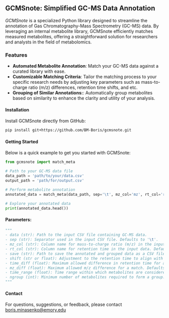 ## **GCMSnote: Simplified GC-MS Data Annotation**

_GCMSnote_ is a specialized Python library designed to streamline the annotation of Gas Chromatography-Mass Spectrometry (GC-MS) data. By leveraging an internal metabolite library, GCMSnote efficiently matches measured metabolites, offering a straightforward solution for researchers and analysts in the field of metabolomics.

### **Features**

- **Automated Metabolite Annotation**: Match your GC-MS data against a curated library with ease.
- **Customizable Matching Criteria**: Tailor the matching process to your specific research needs by adjusting key parameters such as mass-to-charge ratio (m/z) differences, retention time shifts, and etc.
- **Grouping of Similar Annotations:**: Automatically group metabolites based on similarity to enhance the clarity and utility of your analysis.

#### Installation

Install GCMSnote directly from GitHub:
```bash
pip install git+https://github.com/BM-Boris/gcmsnote.git
```

#### Getting Started

Below is a quick example to get you started with GCMSnote:
```python
from gcmsnote import match_meta

# Path to your GC-MS data file
data_path = 'path/to/your/data.csv'
output_path = 'path/for/output.csv'

# Perform metabolite annotation
annotated_data = match_meta(data_path, sep='\t', mz_col='mz', rt_col='rt', save=output_path)

# Explore your annotated data
print(annotated_data.head())

```

#### Parameters:
```python
"""
- data (str): Path to the input CSV file containing GC-MS data.
- sep (str): Separator used in the input CSV file. Defaults to '\t'.
- mz_col (str): Column name for mass-to-charge ratio (m/z) in the input data. Defaults to 'mz'.
- rt_col (str): Column name for retention time in the input data. Defaults to 'rt'.
- save (str): Path to save the annotated and grouped data as a CSV file. If None, the data is not saved. Defaults to None.
- shift (str or float): Adjustment to the retention time to align with the library. Defaults to 'auto' - calculates the shift based on 4,4'-DDE.
- time_diff (float): Maximum allowed difference in retention time for a match. Defaults to 0.05.
- mz_diff (float): Maximum allowed m/z difference for a match. Defaults to 5e-6.
- time_range (float): Time range within which metabolites are considered for grouping. Defaults to 2.
- ngroup (int): Minimum number of metabolites required to form a group. Defaults to 3.
"""
```

#### Contact
For questions, suggestions, or feedback, please contact boris.minasenko@emory.edu
